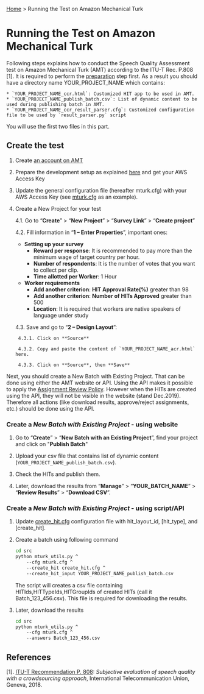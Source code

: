 [Home](../README.md) > Running the Test on Amazon Mechanical Turk

# Running the Test on Amazon Mechanical Turk

Following steps explains how to conduct the Speech Quality Assessment test on Amazon Mechanical Turk (AMT) according to
the ITU-T Rec. P.808 [1]. 
It is required to perform the [preparation](preparation.md) step first. 
As a result you should have a directory name YOUR_PROJECT_NAME which contains:
 
    * `YOUR_PROJECT_NAME_ccr.html`: Customized HIT app to be used in AMT.
    * `YOUR_PROJECT_NAME_publish_batch.csv`: List of dynamic content to be used during publishing batch in AMT.
    * `YOUR_PROJECT_NAME_ccr_result_parser.cfg`: Customized configuration file to be used by `result_parser.py` script    
    
You will use the first two files in this part.


## Create the test
1. Create [an account on AMT](https://requester.mturk.com/create/projects/new)

1. Prepare the development setup as explained [here](https://requester.mturk.com/developer) and get your AWS Access Key

1. Update the general configuration file (hereafter mturk.cfg) with your AWS Access Key (see [mturk.cfg](../src/configurations/mturk.cfg) as an example).

1. Create a New Project for your test
  
    4.1. Go to “**Create**” > “**New Project**” > “**Survey Link**” > “**Create project**”

    4.2. Fill information in “**1 – Enter Properties**”, important ones:

    * **Setting up your survey**
       * **Reward per response**: It is recommended to pay more than the minimum wage of target country per hour. 
        * **Number of respondents**: It is the number of votes that you want to collect per clip.
        * **Time allotted per Worker**: 1 Hour
    * **Worker requirements**
        * **Add another criterion**: **HIT Approval Rate(%)** greater than 98
         * **Add another criterion**: **Number of HITs Approved** greater than 500
         * **Location**: It is required that workers are native speakers of language under study

    4.3. Save and go to “**2 – Design Layout**”:
    
        4.3.1. Click on **Source**
        
        4.3.2. Copy and paste the content of `YOUR_PROJECT_NAME_acr.html` here.
        
        4.3.3. Click on **Source**, then **Save**
     
Next, you should create a New Batch with Existing Project. 
That can be done using either the AMT website or API. 
Using the API makes it possible to apply the [Assignment Review Policy](https://docs.aws.amazon.com/AWSMechTurk/latest/AWSMturkAPI/ApiReference_AssignmentReviewPolicies.html).
However when the HITs are created using the API, they will not be visible in the website (stand Dec.2019). Therefore 
all actions (like download results, approve/reject assignments, etc.) should be done using the API.

### Create a _New Batch with Existing Project_ - using website

1. Go to “**Create**” > “**New Batch with an Existing Project**”, find your project and click on "**Publish Batch**" 

1. Upload your csv file that contains list of dynamic content (`YOUR_PROJECT_NAME_publish_batch.csv`).

1. Check the HITs and publish them.

1. Later, download the results from “**Manage**” > “**YOUR_BATCH_NAME**” > “**Review Results**” > “**Download CSV**”. 

### Create a _New Batch with Existing Project_ - using script/API

1. Update [create_hit.cfg](../src/configurations/create_hit.cfg) configuration file with hit_layout_id, [hit_type], and [create_hit].

1. Create a batch using following command

    ```bash
    cd src
    python mturk_utils.py ^
        --cfg mturk.cfg ^
        --create_hit create_hit.cfg ^
        --create_hit_input YOUR_PROJECT_NAME_publish_batch.csv
    ```
    
    The script will creates a csv file containing HITIds,HITTypeIds,HITGroupIds of created HITs (call it Batch_123_456.csv).
    This file is required for downloading the results.
        
3. Later, download the results
    ```bash
    cd src
    python mturk_utils.py ^
        --cfg mturk.cfg ^
        --answers Batch_123_456.csv
    ```
 
## References
[1]. [ITU-T Recommendation P. 808](https://www.itu.int/rec/T-REC-P.808/en): _Subjective evaluation of speech quality with a crowdsourcing approach_, International Telecommunication Union, Geneva, 2018.
   